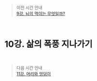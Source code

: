 > 이전 시간 안내  
> [9강. 뇌의 먹이는 무엇일까?](./09_What_is_the_feed_of_the_brain_.md)  

<br>

# 10강. 삶의 폭풍 지나가기  

<br>

> 다음 시간 안내  
> [11강. 머리와 엉덩이](./11_Head_and_butt.md)  
